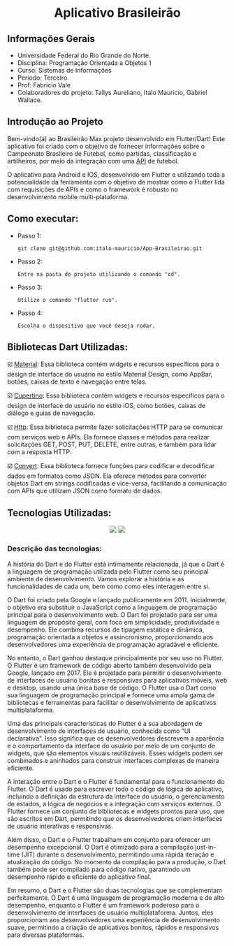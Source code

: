 <h1 align="center">Aplicativo Brasileirão</h1>

## Informações Gerais

* Universidade Federal do Rio Grande do Norte.
* Disciplina: Programação Orientada a Objetos 1
* Curso: Sistemas de Informações
* Período: Terceiro.
* Prof: Fabricio Vale
* Colaboradores do projeto: Tallys Aureliano, Italo Mauricio, Gabriel Wallace.

## Introdução ao Projeto

Bem-vindo(a) ao Brasileirão Max projeto desenvolvido em Flutter/Dart! Este aplicativo foi criado com o objetivo de fornecer informações sobre o Campeonato Brasileiro de Futebol, como partidas, classificação e artilheiros, por meio da integração com uma [API](https://api-futebol.com.br/) de futebol.

O aplicativo para Android e IOS, desenvolvido em Flutter e utilizando toda a potencialidade da ferramenta com o objetivo de mostrar como o Flutter lida com requisições de APIs e como o framework é robusto no desenvolvimento mobile multi-plataforma.

## Como executar:

* Passo 1:
      
      git clone git@github.com:italo-mauricio/App-Brasileirao.git
    
* Passo 2:

      Entre na pasta do projeto utilizando o comando "cd".
      
* Passo 3:

      Utilize o comando "flutter run".
      
* Passo 4:

      Escolha o dispositivo que você deseja rodar.
      

## Bibliotecas Dart Utilizadas:

:ballot_box_with_check: [Material](https://api.flutter.dev/flutter/material/MaterialApp-class.html): Essa biblioteca contém widgets e recursos específicos para o design de interface do usuário no estilo Material Design, como AppBar, botões, caixas de texto e navegação entre telas.

:ballot_box_with_check: [Cupertino](https://api.flutter.dev/flutter/cupertino/cupertino-library.html): Essa biblioteca contém widgets e recursos específicos para o design de interface do usuário no estilo iOS, como botões, caixas de diálogo e guias de navegação.

:ballot_box_with_check: [Http](https://pub.dev/packages/http): Essa biblioteca permite fazer solicitações HTTP para se comunicar com serviços web e APIs. Ela fornece classes e métodos para realizar solicitações GET, POST, PUT, DELETE, entre outras, e também para lidar com a resposta HTTP.

:ballot_box_with_check: [Convert](https://api.dart.dev/stable/3.0.3/dart-convert/dart-convert-library.html): Essa biblioteca fornece funções para codificar e decodificar dados em formatos como JSON. Ela oferece métodos para converter objetos Dart em strings codificadas e vice-versa, facilitando a comunicação com APIs que utilizam JSON como formato de dados. 

## Tecnologias Utilizadas:

<p align="center">
    <img src="https://img.shields.io/badge/dart-%230175C2.svg?style=for-the-badge&logo=dart&logoColor=white"/>
    <img src="https://img.shields.io/badge/Flutter-%2302569B.svg?style=for-the-badge&logo=Flutter&logoColor=white"/>
</p>

### Descrição das tecnologias:

A história do Dart e do Flutter está intimamente relacionada, já que o Dart é a linguagem de programação utilizada pelo Flutter como seu principal ambiente de desenvolvimento. Vamos explorar a história e as funcionalidades de cada um, bem como como eles interagem entre si.

O Dart foi criado pela Google e lançado publicamente em 2011. Inicialmente, o objetivo era substituir o JavaScript como a linguagem de programação principal para o desenvolvimento web. O Dart foi projetado para ser uma linguagem de propósito geral, com foco em simplicidade, produtividade e desempenho. Ele combina recursos de tipagem estática e dinâmica, programação orientada a objetos e assincronismo, proporcionando aos desenvolvedores uma experiência de programação agradável e eficiente.

No entanto, o Dart ganhou destaque principalmente por seu uso no Flutter. O Flutter é um framework de código aberto também desenvolvido pela Google, lançado em 2017. Ele é projetado para permitir o desenvolvimento de interfaces de usuário bonitas e responsivas para aplicativos móveis, web e desktop, usando uma única base de código. O Flutter usa o Dart como sua linguagem de programação principal e fornece uma ampla gama de bibliotecas e ferramentas para facilitar o desenvolvimento de aplicativos multiplataforma.

Uma das principais características do Flutter é a sua abordagem de desenvolvimento de interfaces de usuário, conhecida como "UI declarativa". Isso significa que os desenvolvedores descrevem a aparência e o comportamento da interface do usuário por meio de um conjunto de widgets, que são elementos visuais reutilizáveis. Esses widgets podem ser combinados e aninhados para construir interfaces complexas de maneira eficiente.

A interação entre o Dart e o Flutter é fundamental para o funcionamento do Flutter. O Dart é usado para escrever todo o código de lógica do aplicativo, incluindo a definição da estrutura da interface do usuário, o gerenciamento de estados, a lógica de negócios e a integração com serviços externos. O Flutter fornece um conjunto de bibliotecas e widgets prontos para uso, que são escritos em Dart, permitindo que os desenvolvedores criem interfaces de usuário interativas e responsivas.

Além disso, o Dart e o Flutter trabalham em conjunto para oferecer um desempenho excepcional. O Dart é otimizado para a compilação just-in-time (JIT) durante o desenvolvimento, permitindo uma rápida iteração e atualização do código. No momento da compilação para a produção, o Dart também pode ser compilado para código nativo, garantindo um desempenho rápido e eficiente do aplicativo final.

Em resumo, o Dart e o Flutter são duas tecnologias que se complementam perfeitamente. O Dart é uma linguagem de programação moderna e de alto desempenho, enquanto o Flutter é um framework poderoso para o desenvolvimento de interfaces de usuário multiplataforma. Juntos, eles proporcionam aos desenvolvedores uma experiência de desenvolvimento suave, permitindo a criação de aplicativos bonitos, rápidos e responsivos para diversas plataformas.
